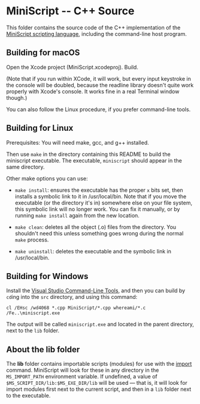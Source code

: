 # MiniScript -- C++ Source

This folder contains the source code of the C++ implementation of the [MiniScript scripting language](http://miniscript.org), including the command-line host program.

## Building for macOS

Open the Xcode project (MiniScript.xcodeproj).  Build.

(Note that if you run within XCode, it will work, but every input keystroke in the console will be doubled, because the readline library doesn't quite work properly with Xcode's console.  It works fine in a real Terminal window though.)

You can also follow the Linux procedure, if you prefer command-line tools.

## Building for Linux

Prerequisites: You will need make, gcc, and g++ installed.

Then use `make` in the directory containing this README to build the miniscript executable.  The executable, `miniscript` should appear in the same directory.

Other make options you can use:

- `make install`: ensures the executable has the proper `x` bits set, then installs a symbolic link to it in /usr/local/bin.  Note that if you move the executable (or the directory it's in) somewhere else on your file system, this symbolic link will no longer work.  You can fix it manually, or by running `make install` again from the new location.

- `make clean`: deletes all the object (.o) files from the directory.  You shouldn't need this unless something goes wrong during the normal `make` process.

- `make uninstall`: deletes the executable and the symbolic link in /usr/local/bin.

## Building for Windows

Install the [Visual Studio Command-Line Tools](https://docs.microsoft.com/en-us/cpp/build/walkthrough-compiling-a-native-cpp-program-on-the-command-line?view=vs-2019), and then you can build by `cd`ing into the `src` directory, and using this command:

`cl /EHsc /wd4068 *.cpp MiniScript/*.cpp whereami/*.c /Fe..\miniscript.exe`

The output will be called `miniscript.exe` and located in the parent directory, next to the `lib` folder.

## About the lib folder

The **lib** folder contains importable scripts (modules) for use with the [import](https://miniscript.org/wiki/Import) command.  MiniScript will look for these in any directory in the `MS_IMPORT_PATH` environment variable.  If undefined, a value of `$MS_SCRIPT_DIR/lib:$MS_EXE_DIR/lib` will be used — that is, it will look for import modules first next to the current script, and then in a `lib` folder next to the executable.
